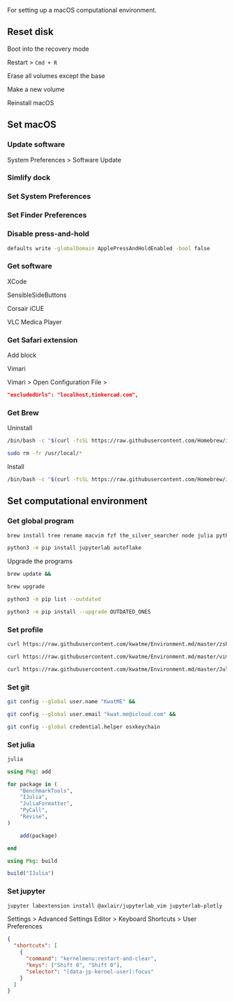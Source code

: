 For setting up a macOS computational environment.

## Reset disk

Boot into the recovery mode

Restart > `Cmd + R`

Erase all volumes except the base

Make a new volume

Reinstall macOS

## Set macOS

### Update software

System Preferences > Software Update

### Simlify dock

### Set System Preferences

### Set Finder Preferences

### Disable press-and-hold

```sh
defaults write -globalDomain ApplePressAndHoldEnabled -bool false
```

### Get software

XCode

SensibleSideButtons

Corsair iCUE

VLC Medica Player

### Get Safari extension

Add block

Vimari

Vimari > Open Configuration File >

```json
"excludedUrls": "localhost,tinkercad.com",
```

### Get Brew

Uninstall

```sh
/bin/bash -c "$(curl -fsSL https://raw.githubusercontent.com/Homebrew/install/master/uninstall.sh)" &&

sudo rm -fr /usr/local/*
```

Install

```sh
/bin/bash -c "$(curl -fsSL https://raw.githubusercontent.com/Homebrew/install/master/install.sh)"
```

## Set computational environment

### Get global program

```sh
brew install tree rename macvim fzf the_silver_searcher node julia python shfmt isort black pandoc &&

python3 -m pip install jupyterlab autoflake
```

Upgrade the programs

```sh
brew update &&

brew upgrade
```

```sh
python3 -m pip list --outdated
```

```sh
python3 -m pip install --upgrade OUTDATED_ONES
```

### Set profile

```sh
curl https://raw.githubusercontent.com/kwatme/Environment.md/master/zshrc > ~/.zshrc &&

curl https://raw.githubusercontent.com/kwatme/Environment.md/master/vimrc > ~/.vimrc &&

curl https://raw.githubusercontent.com/kwatme/Environment.md/master/JuliaFormatter.toml > ~/.JuliaFormatter.toml
```

### Set git

```sh
git config --global user.name "KwatME" &&

git config --global user.email "kwat.me@icloud.com" &&

git config --global credential.helper osxkeychain
```

### Set julia

```sh
julia
```

```julia
using Pkg: add

for package in (
    "BenchmarkTools",
    "IJulia",
    "JuliaFormatter",
    "PyCall",
    "Revise",
)

    add(package)

end

using Pkg: build

build("IJulia")
```

### Set jupyter

```sh
jupyter labextension install @axlair/jupyterlab_vim jupyterlab-plotly
```

Settings > Advanced Settings Editor > Keyboard Shortcuts > User Preferences

```json
{
  "shortcuts": [
    {
      "command": "kernelmenu:restart-and-clear",
      "keys": ["Shift 0", "Shift 0"],
      "selector": "[data-jp-kernel-user]:focus"
    }
  ]
}
```

